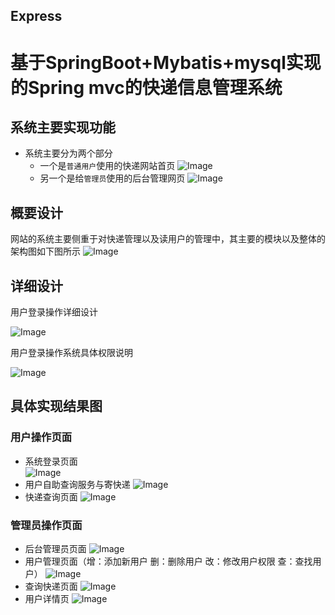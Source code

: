 ## Express
# 基于SpringBoot+Mybatis+mysql实现的Spring mvc的快递信息管理系统

## 系统主要实现功能
* 系统主要分为两个部分
  * 一个是`普通用户`使用的快递网站首页
  ![Image](https://raw.githubusercontent.com/Black-Polaris/Image/main/%E5%9B%BE%E7%89%871.png)
  * 另一个是给`管理员`使用的后台管理网页
  ![Image](https://raw.githubusercontent.com/Black-Polaris/Image/main/%E5%9B%BE%E7%89%879.png)

## 概要设计
  网站的系统主要侧重于对快递管理以及读用户的管理中，其主要的模块以及整体的架构图如下图所示
  ![Image](https://raw.githubusercontent.com/Black-Polaris/Image/main/%E5%9B%BE%E7%89%873.png)

## 详细设计
  用户登录操作详细设计
  
   ![Image](https://raw.githubusercontent.com/Black-Polaris/Image/main/%E5%9B%BE%E7%89%874.png)
   
  用户登录操作系统具体权限说明
  
   ![Image](https://raw.githubusercontent.com/Black-Polaris/Image/main/%E5%9B%BE%E7%89%875.png)
  
## 具体实现结果图
### 用户操作页面 
  * 系统登录页面  
   ![Image](https://raw.githubusercontent.com/Black-Polaris/Image/main/%E5%9B%BE%E7%89%876.png)
  * 用户自助查询服务与寄快递
   ![Image](https://raw.githubusercontent.com/Black-Polaris/Image/main/%E5%9B%BE%E7%89%877.png)
  * 快递查询页面
    ![Image](https://raw.githubusercontent.com/Black-Polaris/Image/main/%E5%9B%BE%E7%89%878.png)
### 管理员操作页面
  * 后台管理员页面
   ![Image](https://raw.githubusercontent.com/Black-Polaris/Image/main/%E5%9B%BE%E7%89%872.png)
  * 用户管理页面（增：添加新用户 删：删除用户 改：修改用户权限 查：查找用户）
   ![Image](https://raw.githubusercontent.com/Black-Polaris/Image/main/%E5%9B%BE%E7%89%8710.png)
  * 查询快递页面
   ![Image](https://raw.githubusercontent.com/Black-Polaris/Image/main/%E5%9B%BE%E7%89%8711.png)
  * 用户详情页
   ![Image](https://raw.githubusercontent.com/Black-Polaris/Image/main/%E5%9B%BE%E7%89%8712.png)

